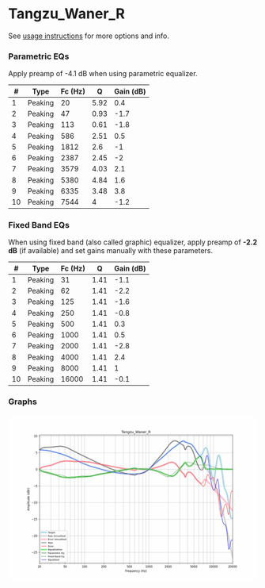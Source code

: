 # Tangzu_Waner_R
See [usage instructions](https://github.com/jaakkopasanen/AutoEq#usage) for more options and info.

### Parametric EQs
Apply preamp of -4.1 dB when using parametric equalizer.

|   # | Type    |   Fc (Hz) |    Q |   Gain (dB) |
|-----|---------|-----------|------|-------------|
|   1 | Peaking |        20 | 5.92 |         0.4 |
|   2 | Peaking |        47 | 0.93 |        -1.7 |
|   3 | Peaking |       113 | 0.61 |        -1.8 |
|   4 | Peaking |       586 | 2.51 |         0.5 |
|   5 | Peaking |      1812 | 2.6  |        -1   |
|   6 | Peaking |      2387 | 2.45 |        -2   |
|   7 | Peaking |      3579 | 4.03 |         2.1 |
|   8 | Peaking |      5380 | 4.84 |         1.6 |
|   9 | Peaking |      6335 | 3.48 |         3.8 |
|  10 | Peaking |      7544 | 4    |        -1.2 |

### Fixed Band EQs
When using fixed band (also called graphic) equalizer, apply preamp of **-2.2 dB** (if available) and set gains manually with these parameters.

|   # | Type    |   Fc (Hz) |    Q |   Gain (dB) |
|-----|---------|-----------|------|-------------|
|   1 | Peaking |        31 | 1.41 |        -1.1 |
|   2 | Peaking |        62 | 1.41 |        -2.2 |
|   3 | Peaking |       125 | 1.41 |        -1.6 |
|   4 | Peaking |       250 | 1.41 |        -0.8 |
|   5 | Peaking |       500 | 1.41 |         0.3 |
|   6 | Peaking |      1000 | 1.41 |         0.5 |
|   7 | Peaking |      2000 | 1.41 |        -2.8 |
|   8 | Peaking |      4000 | 1.41 |         2.4 |
|   9 | Peaking |      8000 | 1.41 |         1   |
|  10 | Peaking |     16000 | 1.41 |        -0.1 |

### Graphs
![](./Tangzu_Waner_R.png)
